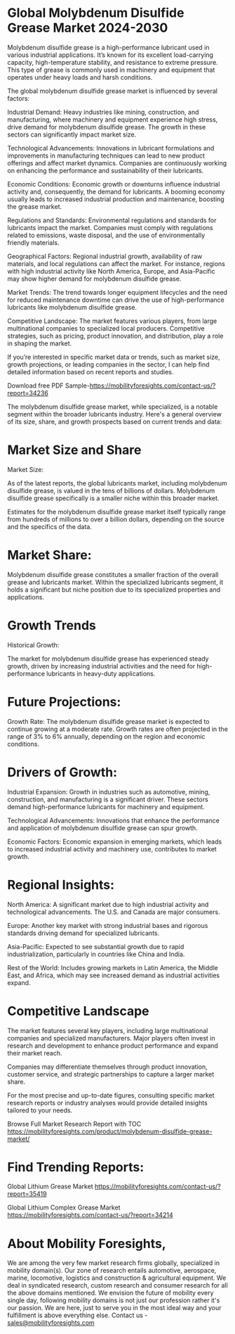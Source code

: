 # Global Molybdenum Disulfide Grease Market 2024-2030

Molybdenum disulfide grease is a high-performance lubricant used in various industrial applications. It’s known for its excellent load-carrying capacity, high-temperature stability, and resistance to extreme pressure. This type of grease is commonly used in machinery and equipment that operates under heavy loads and harsh conditions.

The global molybdenum disulfide grease market is influenced by several factors:

Industrial Demand: Heavy industries like mining, construction, and manufacturing, where machinery and equipment experience high stress, drive demand for molybdenum disulfide grease. The growth in these sectors can significantly impact market size.

Technological Advancements: Innovations in lubricant formulations and improvements in manufacturing techniques can lead to new product offerings and affect market dynamics. Companies are continuously working on enhancing the performance and sustainability of their lubricants.

Economic Conditions: Economic growth or downturns influence industrial activity and, consequently, the demand for lubricants. A booming economy usually leads to increased industrial production and maintenance, boosting the grease market.

Regulations and Standards: Environmental regulations and standards for lubricants impact the market. Companies must comply with regulations related to emissions, waste disposal, and the use of environmentally friendly materials.

Geographical Factors: Regional industrial growth, availability of raw materials, and local regulations can affect the market. For instance, regions with high industrial activity like North America, Europe, and Asia-Pacific may show higher demand for molybdenum disulfide grease.

Market Trends: The trend towards longer equipment lifecycles and the need for reduced maintenance downtime can drive the use of high-performance lubricants like molybdenum disulfide grease.

Competitive Landscape: The market features various players, from large multinational companies to specialized local producers. Competitive strategies, such as pricing, product innovation, and distribution, play a role in shaping the market.

If you’re interested in specific market data or trends, such as market size, growth projections, or leading companies in the sector, I can help find detailed information based on recent reports and studies.


Download free PDF Sample-https://mobilityforesights.com/contact-us/?report=34236

The molybdenum disulfide grease market, while specialized, is a notable segment within the broader lubricants industry. Here's a general overview of its size, share, and growth prospects based on current trends and data:

# Market Size and Share

Market Size:

As of the latest reports, the global lubricants market, including molybdenum disulfide grease, is valued in the tens of billions of dollars. Molybdenum disulfide grease specifically is a smaller niche within this broader market.

Estimates for the molybdenum disulfide grease market itself typically range from hundreds of millions to over a billion dollars, depending on the source and the specifics of the data.

# Market Share:

Molybdenum disulfide grease constitutes a smaller fraction of the overall grease and lubricants market. Within the specialized lubricants segment, it holds a significant but niche position due to its specialized properties and applications.

# Growth Trends

Historical Growth:

The market for molybdenum disulfide grease has experienced steady growth, driven by increasing industrial activities and the need for high-performance lubricants in heavy-duty applications.

# Future Projections:

Growth Rate: The molybdenum disulfide grease market is expected to continue growing at a moderate rate. Growth rates are often projected in the range of 3% to 6% annually, depending on the region and economic conditions.

# Drivers of Growth:

Industrial Expansion: Growth in industries such as automotive, mining, construction, and manufacturing is a significant driver. These sectors demand high-performance lubricants for machinery and equipment.

Technological Advancements: Innovations that enhance the performance and application of molybdenum disulfide grease can spur growth.

Economic Factors: Economic expansion in emerging markets, which leads to increased industrial activity and machinery use, contributes to market growth.

# Regional Insights:

North America: A significant market due to high industrial activity and technological advancements. The U.S. and Canada are major consumers.

Europe: Another key market with strong industrial bases and rigorous standards driving demand for specialized lubricants.

Asia-Pacific: Expected to see substantial growth due to rapid industrialization, particularly in countries like China and India.

Rest of the World: Includes growing markets in Latin America, the Middle East, and Africa, which may see increased demand as industrial activities expand.

# Competitive Landscape

The market features several key players, including large multinational companies and specialized manufacturers. Major players often invest in research and development to enhance product performance and expand their market reach.

Companies may differentiate themselves through product innovation, customer service, and strategic partnerships to capture a larger market share.

For the most precise and up-to-date figures, consulting specific market research reports or industry analyses would provide detailed insights tailored to your needs.

Browse Full Market Research Report with TOC https://mobilityforesights.com/product/molybdenum-disulfide-grease-market/




# Find Trending Reports:

Global Lithium Grease Market https://mobilityforesights.com/contact-us/?report=35419

Global Lithium Complex Grease Market https://mobilityforesights.com/contact-us/?report=34214


# About Mobility Foresights,
We are among the very few market research firms globally, specialized in mobility domain(s). Our zone of research entails automotive, aerospace, marine, locomotive, logistics and construction & agricultural equipment. We deal in syndicated research, custom research and consumer research for all the above domains mentioned.
We envision the future of mobility every single day, following mobility domains is not just our profession rather it's our passion. We are here, just to serve you in the most ideal way and your fulfillment is above everything else. Contact us -  sales@mobilityforesights.com
